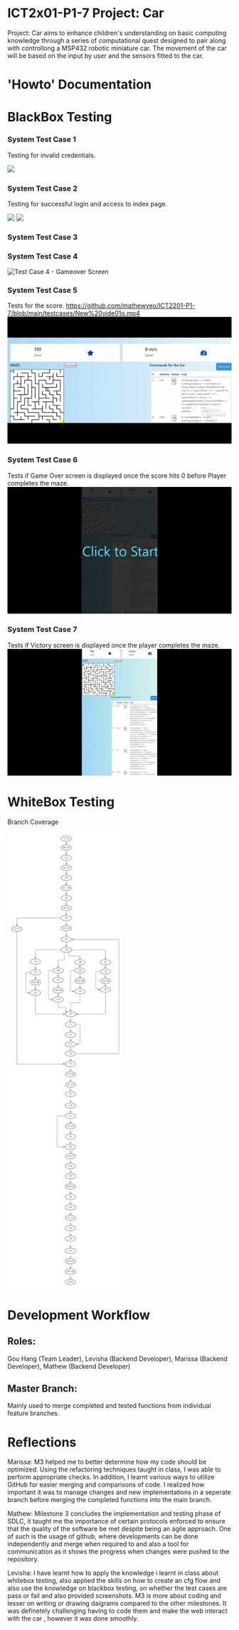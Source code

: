 # ICT2x01-P1-7 Project: Car
Project: Car aims to enhance children's understanding on basic computing knowledge through a series of computational quest designed to pair along with controllong a MSP432 robotic miniature car. The movement of the car will be based on the input by user and the sensors fitted to the car. 

# 'Howto' Documentation

# BlackBox Testing
### System Test Case 1
Testing for invalid credentials. 

<img src="https://user-images.githubusercontent.com/75107062/144883930-5eeda14a-4c35-451f-bb92-00b57921f720.png" width = "500" >

### System Test Case 2
Testing for successful login and access to index page.

<img src="https://user-images.githubusercontent.com/75107062/144883973-17f9b5b6-2008-4d22-bdac-9c61785e4f7f.png" width = "500">

<img src="https://user-images.githubusercontent.com/75107062/144883982-42bc9e19-5fe2-4231-a06d-24c7a263221c.png" width = "500" >





### System Test Case 3

### System Test Case 4
![Test Case 4 - Gameover Screen](/testcases/carmove.gif)

### System Test Case 5
Tests for the score. 
https://github.com/mathewyeo/ICT2201-P1-7/blob/main/testcases/New%20vide01o.mp4
![Test Case 5 - Gameover Screen](/testcases/score.gif)

### System Test Case 6
Tests if Game Over screen is displayed once the score hits 0 before Player completes the maze.
![Test Case 7 - Gameover Screen](/testcases/gameover.gif)

### System Test Case 7
Tests if Victory screen is displayed once the player completes the maze.
![Test Case 8 - Victory Screen](/testcases/victory.gif)


# WhiteBox Testing
Branch Coverage

![WhiteBox testing - Branch coverage](/testcases/branch.jpg)


# Development Workflow
## Roles: 
Gou Hang (Team Leader),
Levisha (Backend Developer),
Marissa (Backend Developer),
Mathew (Backend Developer)

## Master Branch:
Mainly used to merge completed and tested functions from individual feature branches.


# Reflections
Marissa: M3 helped me to better determine how my code should be optimized. Using the refactoring techniques taught in class, I was able to perform appropriate checks. In addition, I learnt various ways to utilize GitHub for easier merging and comparisons of code. I realized how important it was to manage changes and new implementations in a seperate branch before merging the completed functions into the main branch.

Mathew: Milestone 3 concludes the implementation and testing phase of SDLC, it taught me the importance of certain protocols enforced to ensure that the quality of the software be met despite being an agile approach. One of such is the usage of github, where developments can be done independently and merge when required to and also a tool for communication as it shows the progress when changes were pushed to the repository. 

Levisha: I have learnt how to apply the knowledge i learnt in class about whitebox testing, also applied the skills on how to create an cfg flow and also use the knowledge on blackbox testing, on whether the test cases are pass or fail and also provided screenshots. M3 is more about coding and lesser on writing or drawing daigrams compared to the other milestones. It was definetely challenging having to code them and make the web interact with the car , however it was done smoothly.
